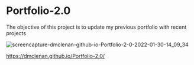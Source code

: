 # Portfolio-2.0

The objective of this project is to update my previous portfolio with recent projects 

![screencapture-dmclenan-github-io-Portfolio-2-0-2022-01-30-14_09_34](https://user-images.githubusercontent.com/69438529/151713882-1a784358-c224-4380-b308-18e9d6b9e19b.png)



https://dmclenan.github.io/Portfolio-2.0/
